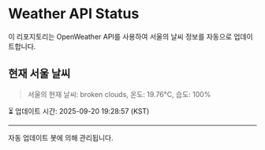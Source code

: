 
# Weather API Status

이 리포지토리는 OpenWeather API를 사용하여 서울의 날씨 정보를 자동으로 업데이트합니다.

## 현재 서울 날씨
> 서울의 현재 날씨: broken clouds, 온도: 19.76°C, 습도: 100%

⏳ 업데이트 시간: 2025-09-20 19:28:57 (KST)

---
자동 업데이트 봇에 의해 관리됩니다.

